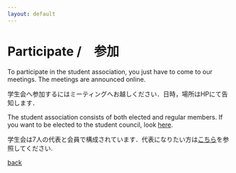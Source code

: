 ```yaml
---
layout: default
---
```


# Participate /　参加

To participate in the student association, you just have to come to our meetings. The meetings are announced online.

学生会へ参加するにはミーティングへお越しください．日時，場所はHPにて告知します．

The student association consists of both elected and regular members. If you want to be elected to the student council, look [here](becoming-a-candidate).

学生会は7人の代表と会員で構成されています．代表になりたい方は[こちら](becoming-a-candidate)を参照してください.

[back](./)
